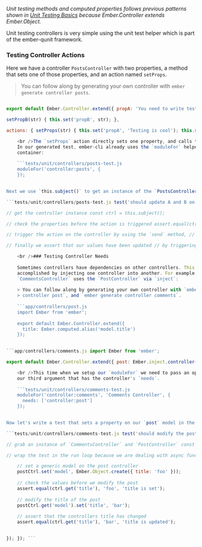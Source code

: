 *Unit testing methods and computed properties follows previous patterns shown in [Unit Testing Basics](../unit-testing-basics) because Ember.Controller extends Ember.Object.*

Unit testing controllers is very simple using the unit test helper which is part of the ember-qunit framework.

### Testing Controller Actions

Here we have a controller `PostsController` with two properties, a method that sets one of those properties, and an action named `setProps`.

> You can follow along by generating your own controller with `ember generate
  controller posts`.

```app/controllers/posts.js import Ember from 'ember';

export default Ember.Controller.extend({ propA: 'You need to write tests', propB: 'And write one for me too',

setPropB(str) { this.set('propB', str); },

actions: { setProps(str) { this.set('propA', 'Testing is cool'); this.setPropB(str); } } });

    <br />The `setProps` action directly sets one property, and calls the method to set the other.
    In our generated test, ember-cli already uses the `moduleFor` helper to set up a test
    container:
    
    ```tests/unit/controllers/posts-test.js
    moduleFor('controller:posts', {
    });
    

Next we use `this.subject()` to get an instance of the `PostsController` and write a test to check the action. `this.subject()` is a helper method from the `ember-qunit` library that returns a singleton instance of the module set up using `moduleFor`.

```tests/unit/controllers/posts-test.js test('should update A and B on setProps action', function(assert) { assert.expect(4);

// get the controller instance const ctrl = this.subject();

// check the properties before the action is triggered assert.equal(ctrl.get('propA'), 'You need to write tests', 'propA initialized'); assert.equal(ctrl.get('propB'), 'And write one for me too', 'propB initialized');

// trigger the action on the controller by using the `send` method, // passing in any params that our action may be expecting ctrl.send('setProps', 'Testing Rocks!');

// finally we assert that our values have been updated // by triggering our action. assert.equal(ctrl.get('propA'), 'Testing is cool', 'propA updated'); assert.equal(ctrl.get('propB'), 'Testing Rocks!', 'propB updated'); });

    <br />### Testing Controller Needs
    
    Sometimes controllers have dependencies on other controllers. This is
    accomplished by injecting one controller into another. For example, here are two simple controllers. The
    `CommentsController` uses the `PostController` via `inject`:
    
    > You can follow along by generating your own controller with `ember generate
    > controller post`, and `ember generate controller comments`.
    
    ```app/controllers/post.js
    import Ember from 'ember';
    
    export default Ember.Controller.extend({
      title: Ember.computed.alias('model.title')
    });
    

```app/controllers/comments.js import Ember from 'ember';

export default Ember.Controller.extend({ post: Ember.inject.controller(), title: Ember.computed.alias('post.title') });

    <br />This time when we setup our `moduleFor` we need to pass an options object as
    our third argument that has the controller's `needs`.
    
    ```tests/unit/controllers/comments-test.js
    moduleFor('controller:comments', 'Comments Controller', {
      needs: ['controller:post']
    });
    

Now let's write a test that sets a property on our `post` model in the `PostController` that would be available on the `CommentsController`.

```tests/unit/controllers/comments-test.js test('should modify the post model', function(assert) { assert.expect(2);

// grab an instance of `CommentsController` and `PostController` const ctrl = this.subject(); const postCtrl = ctrl.get('post');

// wrap the test in the run loop because we are dealing with async functions Ember.run(function() {

    // set a generic model on the post controller
    postCtrl.set('model', Ember.Object.create({ title: 'foo' }));
    
    // check the values before we modify the post
    assert.equal(ctrl.get('title'), 'foo', 'title is set');
    
    // modify the title of the post
    postCtrl.get('model').set('title', 'bar');
    
    // assert that the controllers title has changed
    assert.equal(ctrl.get('title'), 'bar', 'title is updated');
    

}); }); ```